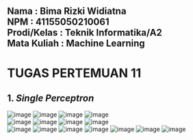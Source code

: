 Nama        : Bima Rizki Widiatna<br>
NPM		   : 41155050210061<br>
Prodi/Kelas	: Teknik Informatika/A2<br>
Mata Kuliah : Machine Learning<br>
---
# TUGAS PERTEMUAN 11

## 1.	*Single Perceptron*
  ![image](https://github.com/user-attachments/assets/f27019c3-db75-4a95-91c0-f18ba9490b14)
  ![image](https://github.com/user-attachments/assets/de700348-7690-41f3-8e2c-3ef531429542)
  ![image](https://github.com/user-attachments/assets/ebb240f1-d5f5-420d-9e8d-ea3fe931b53e)
  ![image](https://github.com/user-attachments/assets/d3620917-8106-4fa8-b3c4-8cb27c080c5f)<br>
  ![image](https://github.com/user-attachments/assets/44164f2c-c71e-4f15-9dab-26e7644765e6)
  ![image](https://github.com/user-attachments/assets/75e6aa55-ca48-41b4-86b8-a19ce426e275)
  ![image](https://github.com/user-attachments/assets/81c5b669-b808-4cc6-8ee8-3b249087a023)
  ![image](https://github.com/user-attachments/assets/0adf1d1c-24b2-41e6-bf59-b52f693c00d3)<br>
  ![image](https://github.com/user-attachments/assets/07d7b365-a503-4b88-b5ad-eba664273b41)
  ![image](https://github.com/user-attachments/assets/9cc67645-5f3b-41cd-90b0-527d183b2682)
  ![image](https://github.com/user-attachments/assets/258e5f1e-1ed0-47d3-955f-05309ccf6c76)
  ![image](https://github.com/user-attachments/assets/a380e075-7d81-4e85-a1f6-9db87c92ec99)
  ![image](https://github.com/user-attachments/assets/b43f1387-5123-4652-a3d3-5be256076952)
  ![image](https://github.com/user-attachments/assets/ffaf3d81-5c51-4c5f-b6fd-64dc544f40ae)
  ![image](https://github.com/user-attachments/assets/37be783c-8e6a-49aa-9607-d84abd290312)
